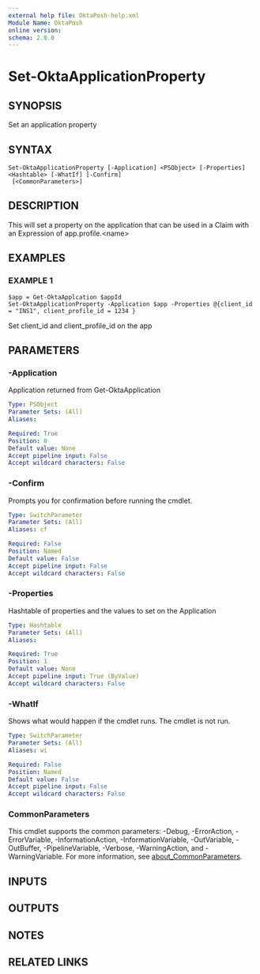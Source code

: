 ```yaml
---
external help file: OktaPosh-help.xml
Module Name: OktaPosh
online version:
schema: 2.0.0
---
```


# Set-OktaApplicationProperty

## SYNOPSIS
Set an application property

## SYNTAX

```
Set-OktaApplicationProperty [-Application] <PSObject> [-Properties] <Hashtable> [-WhatIf] [-Confirm]
 [<CommonParameters>]
```

## DESCRIPTION
This will set a property on the application that can be used in a Claim with an Expression of app.profile.\<name\>

## EXAMPLES

### EXAMPLE 1
```
$app = Get-OktaApplcation $appId
Set-OktaApplicationProperty -Application $app -Properties @{client_id = "INS1", client_profile_id = 1234 }
```

Set client_id and client_profile_id on the app

## PARAMETERS

### -Application
Application returned from Get-OktaApplication

```yaml
Type: PSObject
Parameter Sets: (All)
Aliases:

Required: True
Position: 0
Default value: None
Accept pipeline input: False
Accept wildcard characters: False
```

### -Confirm
Prompts you for confirmation before running the cmdlet.

```yaml
Type: SwitchParameter
Parameter Sets: (All)
Aliases: cf

Required: False
Position: Named
Default value: False
Accept pipeline input: False
Accept wildcard characters: False
```

### -Properties
Hashtable of properties and the values to set on the Application

```yaml
Type: Hashtable
Parameter Sets: (All)
Aliases:

Required: True
Position: 1
Default value: None
Accept pipeline input: True (ByValue)
Accept wildcard characters: False
```

### -WhatIf
Shows what would happen if the cmdlet runs.
The cmdlet is not run.

```yaml
Type: SwitchParameter
Parameter Sets: (All)
Aliases: wi

Required: False
Position: Named
Default value: False
Accept pipeline input: False
Accept wildcard characters: False
```

### CommonParameters
This cmdlet supports the common parameters: -Debug, -ErrorAction, -ErrorVariable, -InformationAction, -InformationVariable, -OutVariable, -OutBuffer, -PipelineVariable, -Verbose, -WarningAction, and -WarningVariable. For more information, see [about_CommonParameters](http://go.microsoft.com/fwlink/?LinkID=113216).

## INPUTS

## OUTPUTS

## NOTES

## RELATED LINKS
